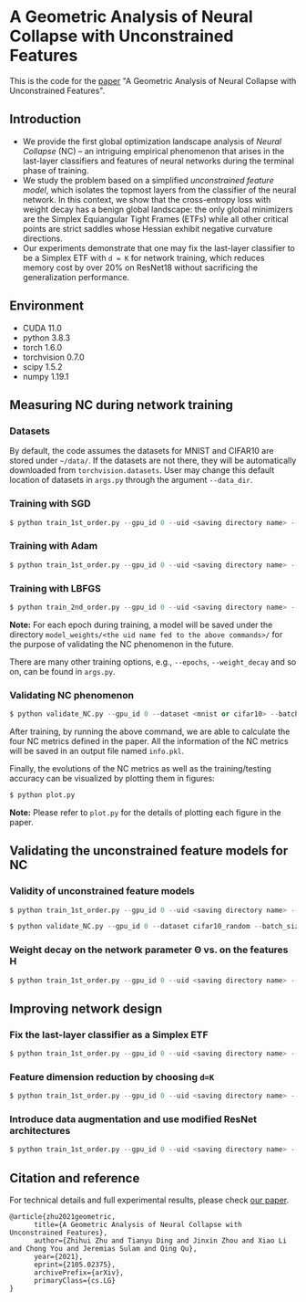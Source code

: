 # A Geometric Analysis of Neural Collapse with Unconstrained Features

This is the code for the [paper](https://arxiv.org/abs/2105.02375) "A Geometric Analysis of Neural Collapse with Unconstrained Features".

## Introduction

- We provide the first global optimization landscape analysis of *Neural Collapse* (NC) – an intriguing empirical phenomenon that arises in the last-layer classifiers and features of neural networks during the terminal phase of training. 
- We study the problem based on a simplified *unconstrained feature model*, which isolates the topmost layers from the classifier of the neural network. In this context, we show that the cross-entropy loss with weight decay has a benign global landscape: the only global minimizers are the Simplex Equiangular Tight Frames (ETFs) while all other critical points are strict saddles whose Hessian exhibit negative curvature directions.
- Our experiments demonstrate that one may fix the last-layer classifier to be a Simplex ETF with `d = K` for network training, which reduces memory cost by over 20% on ResNet18 without sacrificing the generalization performance.

## Environment

- CUDA 11.0
- python 3.8.3
- torch 1.6.0
- torchvision 0.7.0
- scipy 1.5.2
- numpy 1.19.1

## Measuring NC during network training

### Datasets

By default, the code assumes the datasets for MNIST and CIFAR10 are stored under `~/data/`. If the datasets are not there, they will be automatically downloaded from `torchvision.datasets`. User may change this default location of datasets in `args.py` through the argument `--data_dir`.

### Training with SGD

~~~python
$ python train_1st_order.py --gpu_id 0 --uid <saving directory name> --dataset <mnist or cifar10> --optimizer SGD --batch_size 256 --lr 0.05
~~~

### Training with Adam

~~~Python
$ python train_1st_order.py --gpu_id 0 --uid <saving directory name> --dataset <mnist or cifar10> --optimizer Adam --batch_size 64 --lr 0.001
~~~

### Training with LBFGS

~~~python
$ python train_2nd_order.py --gpu_id 0 --uid <saving directory name> --dataset <mnist or cifar10> --optimizer LBFGS --lr 0.1 --history_size 10 --batch_size 2048
~~~

**Note:** For each epoch during training, a model will be saved under the directory `model_weights/<the uid name fed to the above commands>/` for the purpose of validating the NC phenomenon in the future. 

There are many other training options, e.g.,   `--epochs`, `--weight_decay` and so on, can be found in `args.py`.

### Validating NC phenomenon

~~~python
$ python validate_NC.py --gpu_id 0 --dataset <mnist or cifar10> --batch_size 256 --load_path <path to the uid name>
~~~

After training, by running the above command, we are able to calculate the four NC metrics defined in the paper. All the information of the NC metrics will be saved in an output file named `info.pkl`. 

Finally, the evolutions of the NC metrics as well as the training/testing accuracy can be visualized by plotting them in figures:

~~~python
$ python plot.py
~~~

**Note:** Please refer to `plot.py` for the details of plotting each figure in the paper.

## Validating the unconstrained feature models for NC

### Validity of unconstrained feature models

~~~Python
$ python train_1st_order.py --gpu_id 0 --uid <saving directory name> --dataset cifar10_random --optimizer SGD --batch_size 64 --lr 0.01 --model <MLP or ResNet18_adapt> --width <specify width for model> --depth <specify depth for MLP> --weight_decay 1e-4

$ python validate_NC.py --gpu_id 0 --dataset cifar10_random --batch_size 1000 --load_path <path to the uid name> --model <MLP or ResNet18_adapt> --width <specify width for model> --depth <specify depth for MLP>
~~~

### Weight decay on the network parameter Θ vs. on the features H

~~~Python
$ python train_1st_order.py --gpu_id 0 --uid <saving directory name> --dataset <mnist or cifar10> --optimizer SGD --batch_size 64 --lr 0.05 --model <specify model> --weight_decay <specify weight decay> --sep_decay --feature_decay_rate <specify weight decay on features>
~~~

## Improving network design

### Fix the last-layer classifier as a Simplex ETF

~~~Python
$ python train_1st_order.py --gpu_id 0 --uid <saving directory name> --dataset <mnist or cifar10> --optimizer SGD --lr 0.05 --ETF
~~~

### Feature dimension reduction by choosing `d=K`
~~~Python
$ python train_1st_order.py --gpu_id 0 --uid <saving directory name> --dataset <mnist or cifar10> --optimizer SGD --lr 0.05 --fixdim 10
~~~

### Introduce data augmentation and use modified ResNet architectures
~~~Python
$ python train_1st_order.py --gpu_id 0 --uid <saving directory name> --dataset <mnist or cifar10> --optimizer SGD --lr 0.05 --SOTA
~~~
## Citation and reference 
For technical details and full experimental results, please check [our paper](https://arxiv.org/abs/2105.02375).
```
@article{zhu2021geometric,
      title={A Geometric Analysis of Neural Collapse with Unconstrained Features}, 
      author={Zhihui Zhu and Tianyu Ding and Jinxin Zhou and Xiao Li and Chong You and Jeremias Sulam and Qing Qu},
      year={2021},
      eprint={2105.02375},
      archivePrefix={arXiv},
      primaryClass={cs.LG}
}
```
